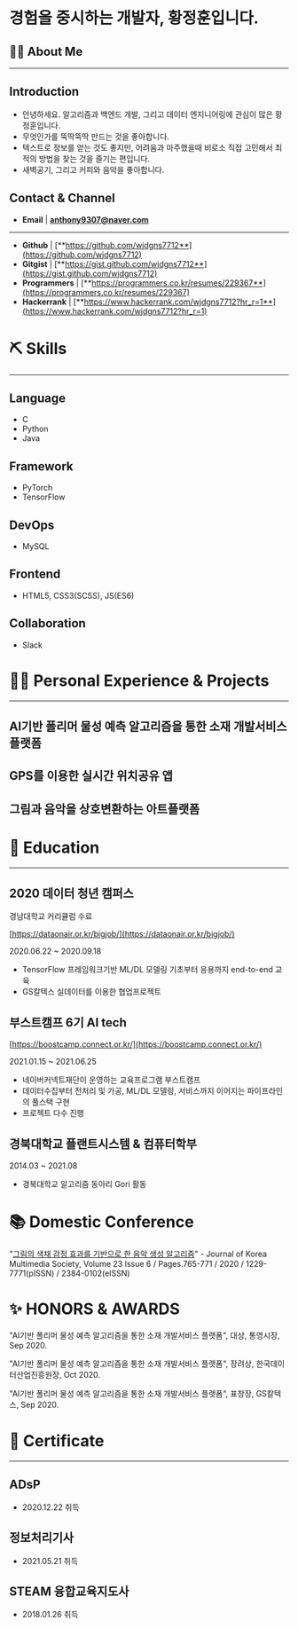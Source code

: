 # 경험을 중시하는 개발자, 황정훈입니다.

## 💁🏻 About Me
---

## Introduction

- 안녕하세요. 알고리즘과 백엔드 개발, 그리고 데이터 엔지니어링에 관심이 많은 황정훈입니다.
- 무엇인가를 뚝딱뚝딱 만드는 것을 좋아합니다.
- 텍스트로 정보를 얻는 것도 좋지만, 어려움과 마주했을때 비로소 직접 고민해서 최적의 방법을 찾는 것을 즐기는 편입니다.
- 새벽공기, 그리고 커피와 음악을 좋아합니다.

## Contact & Channel

- **Email** | **anthony9307@naver.com**

---

- **Github** | [**https://github.com/wjdgns7712**](https://github.com/wjdgns7712)
- **Gitgist** | [**https://gist.github.com/wjdgns7712**](https://gist.github.com/wjdgns7712)
- **Programmers** | [**https://programmers.co.kr/resumes/229367**](https://programmers.co.kr/resumes/229367)
- **Hackerrank** | [**https://www.hackerrank.com/wjdgns7712?hr_r=1**](https://www.hackerrank.com/wjdgns7712?hr_r=1)

# ⛏️ Skills

---

## Language

- C
- Python
- Java

## Framework

- PyTorch
- TensorFlow

## DevOps

- MySQL

## Frontend

- HTML5, CSS3(SCSS), JS(ES6)

## Collaboration

- Slack


# 🚴‍♂️ Personal Experience & Projects

---

## AI기반 폴리머 물성 예측 알고리즘을 통한 소재 개발서비스 플랫폼

## GPS를 이용한 실시간 위치공유 앱

## 그림과 음악을 상호변환하는 아트플랫폼

# 📄 Education

---

## 2020 데이터 청년 캠퍼스

경남대학교 커리큘럼 수료

[https://dataonair.or.kr/bigjob/](https://dataonair.or.kr/bigjob/)

2020.06.22 ~ 2020.09.18

- TensorFlow 프레임워크기반 ML/DL 모델링 기초부터 응용까지 end-to-end 교육
- GS칼텍스 실데이터를 이용한 협업프로젝트

## 부스트캠프 6기 AI tech

[https://boostcamp.connect.or.kr/](https://boostcamp.connect.or.kr/)

2021.01.15 ~ 2021.06.25

- 네이버커넥트재단이 운영하는 교육프로그램 부스트캠프
- 데이터수집부터 전처리 및 가공, ML/DL 모델링, 서비스까지 이어지는 파이프라인의 풀스택 구현
- 프로젝트 다수 진행

## 경북대학교 플랜트시스템 & 컴퓨터학부

2014.03 ~ 2021.08

- 경북대학교 알고리즘 동아리 Gori 활동

# 📚 Domestic Conference

"[그림의 색채 감정 효과를 기반으로 한 음악 생성 알고리즘](https://www.koreascience.or.kr/article/JAKO202018853211959.pdf)" - Journal of Korea Multimedia Society, Volume 23 Issue 6 / Pages.765-771 / 2020 / 1229-7771(pISSN) / 2384-0102(eISSN)

# ✨ HONORS & AWARDS

"AI기반 폴리머 물성 예측 알고리즘을 통한 소재 개발서비스 플랫폼", 대상, 통영시장, Sep 2020.

"AI기반 폴리머 물성 예측 알고리즘을 통한 소재 개발서비스 플랫폼", 장려상, 한국데이터산업진흥원장, Oct 2020.

"AI기반 폴리머 물성 예측 알고리즘을 통한 소재 개발서비스 플랫폼", 표창장, GS칼텍스, Sep 2020.

# 🏅 Certificate

---

## ADsP

- 2020.12.22 취득

## 정보처리기사

- 2021.05.21 취득

## STEAM 융합교육지도사

- 2018.01.26 취득
